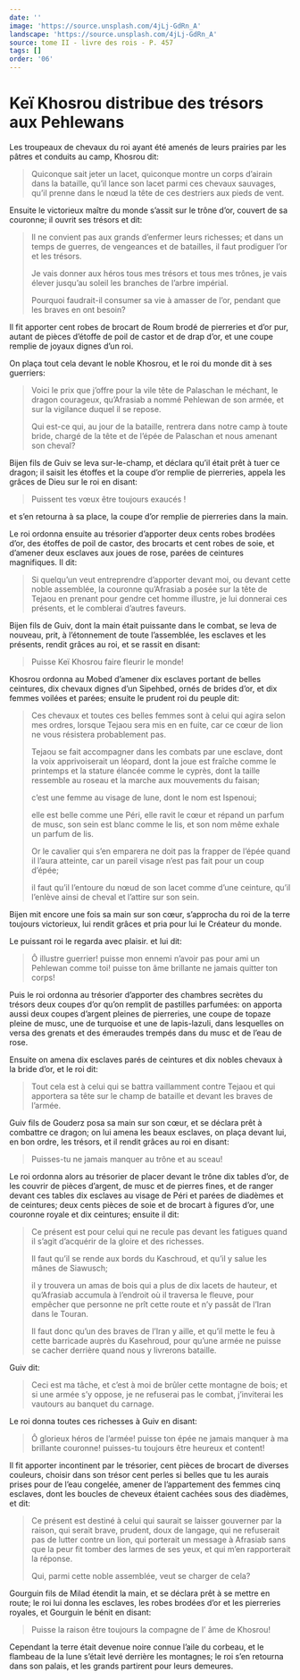 ```yaml
---
date: ''
image: 'https://source.unsplash.com/4jLj-GdRn_A'
landscape: 'https://source.unsplash.com/4jLj-GdRn_A'
source: tome II - livre des rois - P. 457
tags: []
order: '06'
---
```


# Keï Khosrou distribue des trésors aux Pehlewans

Les troupeaux de chevaux du roi ayant été amenés de leurs prairies par les pâtres et conduits au camp, Khosrou dit:

> Quiconque sait jeter un lacet, quiconque montre un corps d’airain dans la bataille, qu’il lance son lacet parmi ces chevaux sauvages, qu’il prenne dans le nœud la tête de ces destriers aux pieds de vent.

Ensuite le victorieux maître du monde s’assit sur le trône d’or, couvert de sa couronne; il ouvrit ses trésors et dit:

> Il ne convient pas aux grands d’enfermer leurs richesses; et dans un temps de guerres, de vengeances et de batailles, il faut prodiguer l’or et les trésors.
>
> Je vais donner aux héros tous mes trésors et tous mes trônes, je vais élever jusqu’au soleil les branches de l’arbre impérial.
>
> Pourquoi faudrait-il consumer sa vie à amasser de l’or, pendant que les braves en ont besoin?

Il fit apporter cent robes de brocart de Roum brodé de pierreries et d’or pur, autant de pièces d’étoffe de poil de castor et de drap d’or, et une coupe remplie de joyaux dignes d’un roi.

On plaça tout cela devant le noble Khosrou, et le roi du monde dit à ses guerriers:

> Voici le prix que j’offre pour la vile tête de Palaschan le méchant, le dragon courageux, qu’Afrasiab a nommé Pehlewan de son armée, et sur la vigilance duquel il se repose.
>
> Qui est-ce qui, au jour de la bataille, rentrera dans notre camp à toute bride, chargé de la tête et de l’épée de Palaschan et nous amenant son cheval?

Bijen fils de Guiv se leva sur-le-champ, et déclara qu’il était prêt à tuer ce dragon; il saisit les étoffes et la coupe d’or remplie de pierreries, appela les grâces de Dieu sur le roi en disant:

> Puissent tes vœux être toujours exaucés !

et s’en retourna à sa place, la coupe d’or remplie de pierreries dans la main.

Le roi ordonna ensuite au trésorier d’apporter deux cents robes brodées d’or, des étoffes de poil de castor, des brocarts et cent robes de soie, et d’amener deux esclaves aux joues de rose, parées de ceintures magnifiques. Il dit:

> Si quelqu’un veut entreprendre d’apporter devant moi, ou devant cette noble assemblée, la couronne qu’Afrasiab a posée sur la tête de Tejaou en prenant pour gendre cet homme illustre, je lui donnerai ces présents, et le comblerai d’autres faveurs.

Bijen fils de Guiv, dont la main était puissante dans le combat, se leva de nouveau, prit, à l’étonnement de toute l’assemblée, les esclaves et les présents, rendit grâces au roi, et se rassit en disant:

> Puisse Keï Khosrou faire fleurir le monde!

Khosrou ordonna au Mobed d’amener dix esclaves portant de belles ceintures, dix chevaux dignes d’un Sipehbed, ornés de brides d’or, et dix femmes voilées et parées; ensuite le prudent roi du peuple dit:

> Ces chevaux et toutes ces belles femmes sont à celui qui agira selon mes ordres, lorsque Tejaou sera mis en en fuite, car ce cœur de lion ne vous résistera probablement pas.
>
> Tejaou se fait accompagner dans les combats par une esclave, dont la voix apprivoiserait un léopard, dont la joue est fraîche comme le printemps et la stature élancée comme le cyprès, dont la taille ressemble au roseau et la marche aux mouvements du faisan;
>
> c’est une femme au visage de lune, dont le nom est Ispenoui;
>
> elle est belle comme une Péri, elle ravit le cœur et répand un parfum de musc, son sein est blanc comme le lis, et son nom même exhale un parfum de lis.
>
> Or le cavalier qui s’en emparera ne doit pas la frapper de l’épée quand il l’aura atteinte, car un pareil visage n’est pas fait pour un coup d’épée;
>
> il faut qu’il l’entoure du nœud de son lacet comme d’une ceinture, qu’il l’enlève ainsi de cheval et l’attire sur son sein.

Bijen mit encore une fois sa main sur son cœur, s’approcha du roi de la terre toujours victorieux, lui rendit grâces et pria pour lui le Créateur du monde.

Le puissant roi le regarda avec plaisir. et lui dit:

> Ô illustre guerrier! puisse mon ennemi n’avoir pas pour ami un Pehlewan comme toi! puisse ton âme brillante ne jamais quitter ton corps!

Puis le roi ordonna au trésorier d’apporter des chambres secrètes du trésors deux coupes d’or qu’on remplit de pastilles parfumées: on apporta aussi deux coupes d’argent pleines de pierreries, une coupe de topaze pleine de musc, une de turquoise et une de lapis-lazuli, dans lesquelles on versa des grenats et des émeraudes trempés dans du musc et de l’eau de rose.

Ensuite on amena dix esclaves parés de ceintures et dix nobles chevaux à la bride d’or, et le roi dit:

> Tout cela est à celui qui se battra vaillamment contre Tejaou et qui apportera sa tête sur le champ de bataille et devant les braves de l’armée.

Guiv fils de Gouderz posa sa main sur son cœur, et se déclara prêt à combattre ce dragon; on lui amena les beaux esclaves, on plaça devant lui, en bon ordre, les trésors, et il rendit grâces au roi en disant:

> Puisses-tu ne jamais manquer au trône et au sceau!

Le roi ordonna alors au trésorier de placer devant le trône dix tables d’or, de les couvrir de pièces d’argent, de musc et de pierres fines, et de ranger devant ces tables dix esclaves au visage de Péri et parées de diadèmes et de ceintures; deux cents pièces de soie et de brocart à figures d’or, une couronne royale et dix ceintures; ensuite il dit:

> Ce présent est pour celui qui ne recule pas devant les fatigues quand il s’agit d’acquérir de la gloire et des richesses.
>
> Il faut qu’il se rende aux bords du Kaschroud, et qu’il y salue les mânes de Siawusch;
>
> il y trouvera un amas de bois qui a plus de dix lacets de hauteur, et qu’Afrasiab accumula à l’endroit où il traversa le fleuve, pour empêcher que personne ne prît cette route et n’y passât de l’Iran dans le Touran.
>
> Il faut donc qu’un des braves de l’Iran y aille, et qu’il mette le feu à cette barricade auprès du Kasehroud, pour qu’une armée ne puisse se cacher derrière quand nous y livrerons bataille.

Guiv dit:

> Ceci est ma tâche, et c’est à moi de brûler cette montagne de bois; et si une armée s’y oppose, je ne refuserai pas le combat, j’inviterai les vautours au banquet du carnage.

Le roi donna toutes ces richesses à Guiv en disant:

> Ô glorieux héros de l’armée! puisse ton épée ne jamais manquer à ma brillante couronne! puisses-tu toujours être heureux et content!

Il fit apporter incontinent par le trésorier, cent pièces de brocart de diverses couleurs, choisir dans son trésor cent perles si belles que tu les aurais prises pour de l’eau congelée, amener de l’appartement des femmes cinq esclaves, dont les boucles de cheveux étaient cachées sous des diadèmes, et dit:

> Ce présent est destiné à celui qui saurait se laisser gouverner par la raison, qui serait brave, prudent, doux de langage, qui ne refuserait pas de lutter contre un lion, qui porterait un message à Afrasiab sans que la peur fit tomber des larmes de ses yeux, et qui m’en rapporterait la réponse.
>
> Qui, parmi cette noble assemblée, veut se charger de cela?

Gourguin fils de Milad étendit la main, et se déclara prêt à se mettre en route; le roi lui donna les esclaves, les robes brodées d’or et les pierreries royales, et Gourguin le bénit en disant:

> Puisse la raison être toujours la compagne de l’ âme de Khosrou!

Cependant la terre était devenue noire connue l’aile du corbeau, et le flambeau de la lune s’était levé derrière les montagnes; le roi s’en retourna dans son palais, et les grands partirent pour leurs demeures.

